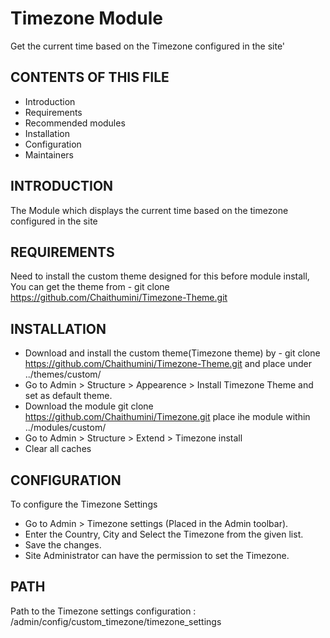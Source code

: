 # Timezone Module
Get the current time based on the Timezone configured in the site'

CONTENTS OF THIS FILE
---------------------

 * Introduction
 * Requirements
 * Recommended modules
 * Installation
 * Configuration
 * Maintainers


INTRODUCTION
------------

The Module which displays the current time based on the timezone configured in the site


REQUIREMENTS
------------

Need to install the custom theme designed for this before module install, You can get the theme from - git clone https://github.com/Chaithumini/Timezone-Theme.git

INSTALLATION
------------

 *  Download and install the custom theme(Timezone theme) by - git clone https://github.com/Chaithumini/Timezone-Theme.git and place under ../themes/custom/
 *  Go to Admin > Structure >  Appearence > Install Timezone Theme and set as default theme.
 *  Download the module git clone https://github.com/Chaithumini/Timezone.git place ihe module within ../modules/custom/
 *  Go to Admin > Structure > Extend > Timezone install
 *  Clear all caches

CONFIGURATION
-------------

 To configure the Timezone Settings
  *  Go to Admin > Timezone settings (Placed in the Admin toolbar).
  *  Enter the Country, City and Select the Timezone from the given list.
  *  Save the changes.
  *  Site Administrator can have the permission to set the Timezone.

PATH
-------------

Path to the Timezone settings configuration : /admin/config/custom_timezone/timezone_settings
